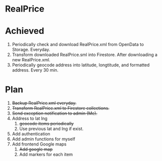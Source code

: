 # RealPrice

# Achieved
1. Periodically check and download RealPrice.xml from OpenData to Storage. Everyday.
2. Transform downloaded RealPrice.sml into Firestore. After downloading a new RealPrice.xml.
3. Periodically geocode address into latitude, longtitude, and formatted address. Every 30 min.

# Plan
1. ~~Backup RealPrice.xml everyday.~~
2. ~~Transform RealPrice.xml to Firestore collections.~~
3. ~~Send exception notification to admin (Me).~~
4. Address to lat lng
   1. ~~geocode items periodically~~
   2. Use previous lat and lng if exist.
5. Add authentication
6. Add admin functions for myself
7. Add frontend Google maps
   1. ~~Add google map~~
   2. Add markers for each item